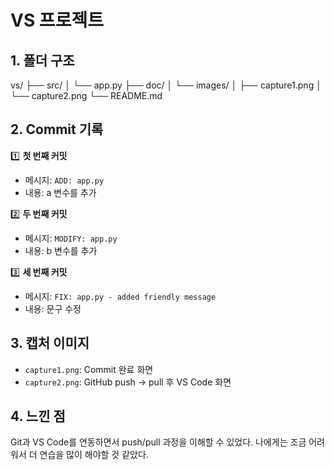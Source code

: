 # VS 프로젝트

## 1. 폴더 구조
vs/
├── src/
│ └── app.py
├── doc/
│ └── images/
│ ├── capture1.png
│ └── capture2.png
└── README.md

## 2. Commit 기록
1️⃣ **첫 번째 커밋**  
- 메시지: `ADD: app.py`  
- 내용: a 변수를 추가  

2️⃣ **두 번째 커밋**  
- 메시지: `MODIFY: app.py`  
- 내용: b 변수를 추가  

3️⃣ **세 번째 커밋**  
- 메시지: `FIX: app.py - added friendly message`  
- 내용: 문구 수정  

## 3. 캡처 이미지
- `capture1.png`: Commit 완료 화면  
- `capture2.png`: GitHub push → pull 후 VS Code 화면  

## 4. 느낀 점
Git과 VS Code를 연동하면서 push/pull 과정을 이해할 수 있었다. 나에게는 조금 어려워서 더 연습을 많이 해야할 것 같았다.
